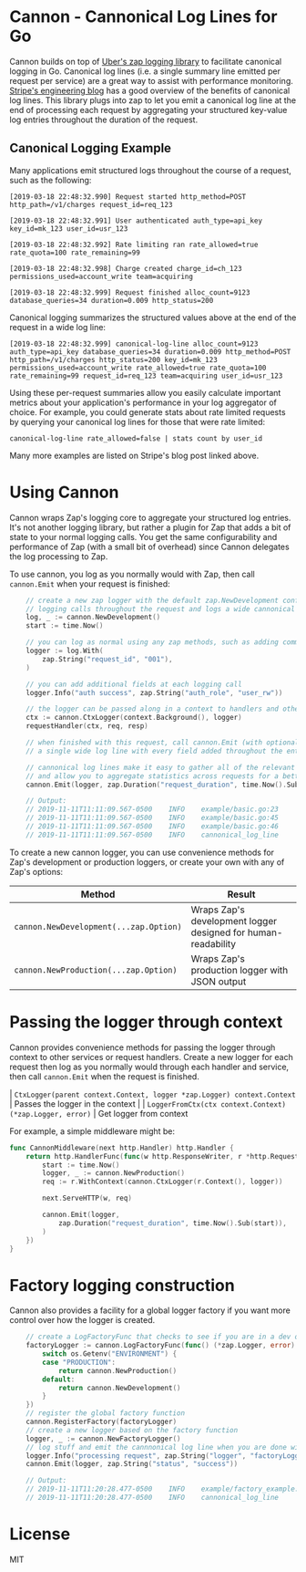 # Cannon - Cannonical Log Lines for Go

Cannon builds on top of [Uber's zap logging library](https://github.com/uber-go/zap) to facilitate canonical logging in Go.  Canonical log lines (i.e. a single summary line emitted per request per service) are a great way to assist with performance monitoring.  [Stripe's engineering blog](https://stripe.com/blog/canonical-log-lines) has a good overview of the benefits of canonical log lines.  This library plugs into zap to let you emit a canonical log line at the end of processing each request by aggregating your structured key-value log entries throughout the duration of the request.

## Canonical Logging Example

Many applications emit structured logs throughout the course of a request, such as the following:

```
[2019-03-18 22:48:32.990] Request started http_method=POST http_path=/v1/charges request_id=req_123

[2019-03-18 22:48:32.991] User authenticated auth_type=api_key key_id=mk_123 user_id=usr_123

[2019-03-18 22:48:32.992] Rate limiting ran rate_allowed=true rate_quota=100 rate_remaining=99

[2019-03-18 22:48:32.998] Charge created charge_id=ch_123 permissions_used=account_write team=acquiring

[2019-03-18 22:48:32.999] Request finished alloc_count=9123 database_queries=34 duration=0.009 http_status=200
```

Canonical logging summarizes the structured values above at the end of the request in a wide log line:

```
[2019-03-18 22:48:32.999] canonical-log-line alloc_count=9123 auth_type=api_key database_queries=34 duration=0.009 http_method=POST http_path=/v1/charges http_status=200 key_id=mk_123 permissions_used=account_write rate_allowed=true rate_quota=100 rate_remaining=99 request_id=req_123 team=acquiring user_id=usr_123
```

Using these per-request summaries allow you easily calculate important metrics about your application's performance in your log aggregator of choice.  For example, you could generate stats about rate limited requests by querying your canonical log lines for those that were rate limited:

```
canonical-log-line rate_allowed=false | stats count by user_id
```

Many more examples are listed on Stripe's blog post linked above.

# Using Cannon

Cannon wraps Zap's logging core to aggregate your structured log entries.  It's not another logging library, but rather a plugin for Zap that adds a bit of state to your normal logging calls.  You get the same configurability and performance of Zap (with a small bit of overhead) since Cannon delegates the log processing to Zap.

To use cannon, you log as you normally would with Zap, then call `cannon.Emit` when your request is finished:

```go
    // create a new zap logger with the default zap.NewDevelopment configuration that keeps track of all
	// logging calls throughout the request and logs a wide cannonical log line at the end of the request
	log, _ := cannon.NewDevelopment()
	start := time.Now()

	// you can log as normal using any zap methods, such as adding common logging fields
	logger := log.With(
		zap.String("request_id", "001"),
	)

	// you can add additional fields at each logging call
	logger.Info("auth success", zap.String("auth_role", "user_rw"))

	// the logger can be passed along in a context to handlers and other services
	ctx := cannon.CtxLogger(context.Background(), logger)
	requestHandler(ctx, req, resp)

	// when finished with this request, call cannon.Emit (with optional additional fields) to log
	// a single wide log line with every field added throughout the entire request

	// cannonical log lines make it easy to gather all of the relevant context for each request in one place
	// and allow you to aggregate statistics across requests for a better view of how your application is performing
	cannon.Emit(logger, zap.Duration("request_duration", time.Now().Sub(start)))

	// Output:
	// 2019-11-11T11:11:09.567-0500    INFO    example/basic.go:23     auth success    {"request_id": "001", "auth_role": "user_rw"}
	// 2019-11-11T11:11:09.567-0500    INFO    example/basic.go:45     started request handler {"request_id": "001", "service": "defaultHandler"}
	// 2019-11-11T11:11:09.567-0500    INFO    example/basic.go:46     updated user password   {"request_id": "001", "db_upsert": "300ms"}
	// 2019-11-11T11:11:09.567-0500    INFO    cannonical_log_line     {"request_id": "001", "auth_role": "user_rw", "service": "defaultHandler", "db_upsert": "300ms", "request_duration": "86.803µs"}
```

To create a new cannon logger, you can use convenience methods for Zap's development or production loggers, or create your own with any of Zap's options:

| Method | Result |
| ------ | ------ |
| `cannon.NewDevelopment(...zap.Option)` | Wraps Zap's development logger designed for human-readability |
| `cannon.NewProduction(...zap.Option)` | Wraps Zap's production logger with JSON output |

# Passing the logger through context

Cannon provides convenience methods for passing the logger through context to other services or request handlers.  Create a new logger for each request then log as you normally would through each handler and service, then call `cannon.Emit` when the request is finished.

| `CtxLogger(parent context.Context, logger *zap.Logger) context.Context` | Passes the logger in the context |
| `LoggerFromCtx(ctx context.Context) (*zap.Logger, error)` | Get logger from context

For example, a simple middleware might be:

```go
func CannonMiddleware(next http.Handler) http.Handler {
	return http.HandlerFunc(func(w http.ResponseWriter, r *http.Request) {
		start := time.Now()
		logger, _ := cannon.NewProduction()
		req := r.WithContext(cannon.CtxLogger(r.Context(), logger))

		next.ServeHTTP(w, req)

		cannon.Emit(logger,
			zap.Duration("request_duration", time.Now().Sub(start)),
		)
	})
}
```

# Factory logging construction

Cannon also provides a facility for a global logger factory if you want more control over how the logger is created.  

```go
    // create a LogFactoryFunc that checks to see if you are in a dev or prod environment
	factoryLogger := cannon.LogFactoryFunc(func() (*zap.Logger, error) {
		switch os.Getenv("ENVIRONMENT") {
		case "PRODUCTION":
			return cannon.NewProduction()
		default:
			return cannon.NewDevelopment()
		}
	})
	// register the global factory function
	cannon.RegisterFactory(factoryLogger)
	// create a new logger based on the factory function
	logger, _ := cannon.NewFactoryLogger()
	// log stuff and emit the cannnonical log line when you are done with the request
	logger.Info("processing request", zap.String("logger", "factoryLogger"))
	cannon.Emit(logger, zap.String("status", "success"))

	// Output:
	// 2019-11-11T11:20:28.477-0500    INFO    example/factory_example.go:25   processing request      {"logger": "factoryLogger"}
	// 2019-11-11T11:20:28.477-0500    INFO    cannonical_log_line     {"logger": "factoryLogger", "status": "success"}
```

# License

MIT


